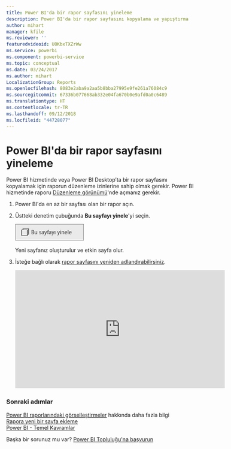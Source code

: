 ```yaml
---
title: Power BI'da bir rapor sayfasını yineleme
description: Power BI'da bir rapor sayfasını kopyalama ve yapıştırma
author: mihart
manager: kfile
ms.reviewer: ''
featuredvideoid: UOKbxTXZrWw
ms.service: powerbi
ms.component: powerbi-service
ms.topic: conceptual
ms.date: 03/24/2017
ms.author: mihart
LocalizationGroup: Reports
ms.openlocfilehash: 8083e2aba9a2aa5b8bba27995e9fe261a76084c9
ms.sourcegitcommit: 67336b077668ab332e04fa670b0e9afd0a0c6489
ms.translationtype: HT
ms.contentlocale: tr-TR
ms.lasthandoff: 09/12/2018
ms.locfileid: "44728077"
---
```

# <a name="duplicate-a-report-page-in-power-bi"></a>Power BI'da bir rapor sayfasını yineleme
Power BI hizmetinde veya Power BI Desktop’ta bir rapor sayfasını kopyalamak için raporun düzenleme izinlerine sahip olmak gerekir. Power BI hizmetinde raporu [Düzenleme görünümü](service-reading-view-and-editing-view.md)'nde açmanız gerekir. 


1. Power BI'da en az bir sayfası olan bir rapor açın. 

2. Üstteki denetim çubuğunda **Bu sayfayı yinele**'yi seçin.
   
   ![](media/power-bi-report-copy-paste-page/pbi_duplicate_new.png)
   
   Yeni sayfanız oluşturulur ve etkin sayfa olur.
3. İsteğe bağlı olarak [rapor sayfasını yeniden adlandırabilirsiniz](service-rename.md).
   
   <iframe width="560" height="315" src="https://www.youtube.com/embed/UOKbxTXZrWw?list=PL1N57mwBHtN0JFoKSR0n-tBkUJHeMP2cP" frameborder="0" allowfullscreen></iframe>

### <a name="next-steps"></a>Sonraki adımlar
[Power BI raporlarındaki görselleştirmeler](visuals/power-bi-report-visualizations.md)   hakkında daha fazla bilgi  
[Rapora yeni bir sayfa ekleme](power-bi-report-add-page.md)    
[Power BI - Temel Kavramlar](service-basic-concepts.md)    

Başka bir sorunuz mu var? [Power BI Topluluğu'na başvurun](http://community.powerbi.com/)

